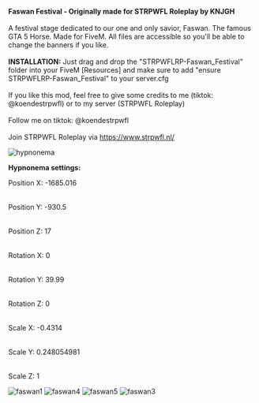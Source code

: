 <b>Faswan Festival - Originally made for STRPWFL Roleplay by KNJGH</b>
<br></br>
A festival stage dedicated to our one and only savior, Faswan. The famous GTA 5 Horse. Made for FiveM.
All files are accessible so you'll be able to change the banners if you like. 
</br></br>
<b>INSTALLATION:</b>
Just drag and drop the "STRPWFLRP-Faswan_Festival" folder into your FiveM [Resources] and make sure to add "ensure STRPWFLRP-Faswan_Festival" to your server.cfg
<br></br>
If you like this mod, feel free to give some credits to me (tiktok: @koendestrpwfl) or to my server (STRPWFL Roleplay)
<br></br>
Follow me on tiktok: @koendestrpwfl
<br></br>
Join STRPWFL Roleplay via https://www.strpwfl.nl/

![hypnonema](https://user-images.githubusercontent.com/28997723/188271099-491ad8b2-d366-43a9-bd6a-05a404a53c3e.jpg)

<b>Hypnonema settings:</b>
<table>Position X: -1685.016
<table>Position Y: -930.5
<table>Position Z: 17

<table>Rotation X: 0
<table>Rotation Y: 39.99
<table>Rotation Z: 0

<table>Scale X: -0.4314
<table>Scale Y: 0.248054981
<table>Scale Z: 1
 
![faswan1](https://user-images.githubusercontent.com/28997723/188271103-61097ca0-3d72-40f0-853b-98e9a3c0f908.jpg)
![faswan4](https://user-images.githubusercontent.com/28997723/188271106-ab43e25d-64c2-4918-9aa8-77f56c0400c1.jpg)
![faswan5](https://user-images.githubusercontent.com/28997723/188271107-425bb504-7caf-44e8-9835-98b55dafd816.jpg)
![faswan3](https://user-images.githubusercontent.com/28997723/188271112-4df13ed1-e6d4-49fb-a2cc-f2ed85d5d995.jpg)

